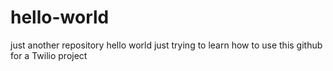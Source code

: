 # hello-world
just another repository
hello world
just trying to learn how to use this github for a Twilio project
